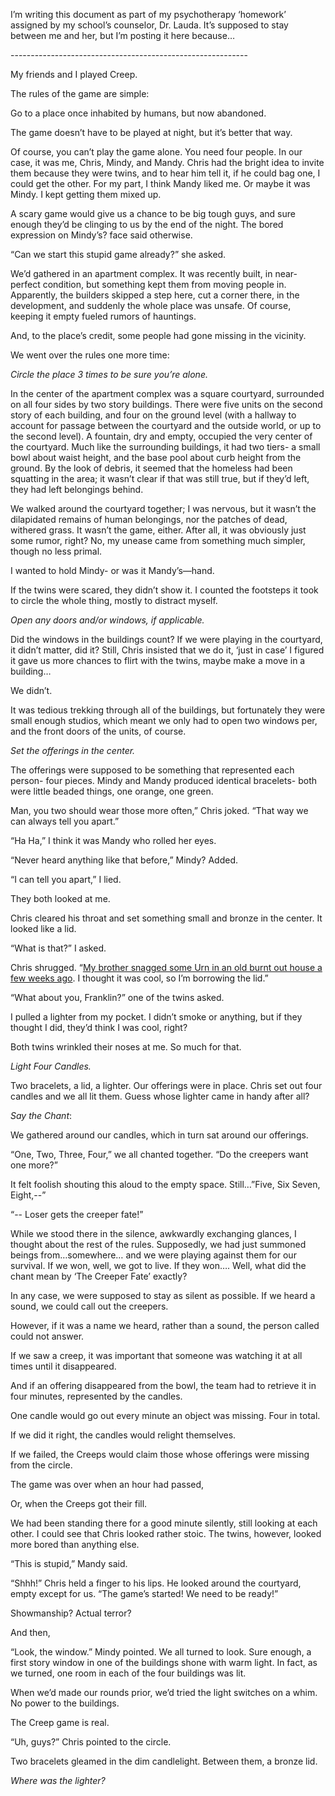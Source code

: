  

I’m  writing this document as part of my psychotherapy ‘homework’ assigned  by my school’s counselor, Dr. Lauda. It’s supposed to stay between me  and her, but I’m posting it here because…

\-----------------------------------------------------------

My friends and I played Creep.

The rules of the game are simple:

Go to a place once inhabited by humans, but now abandoned.

The game doesn’t have to be played at night, but it’s better that way.

Of  course, you can’t play the game alone. You need four people. In our  case, it was me, Chris, Mindy, and Mandy. Chris had the bright idea to  invite them because they were twins, and to hear him tell it, if he  could bag one, I could get the other. For my part, I think Mandy liked  me. Or maybe it was Mindy. I kept getting them mixed up.

A  scary game would give us a chance to be big tough guys, and sure enough  they’d be clinging to us by the end of the night. The bored expression  on Mindy’s? face said otherwise.

“Can we start this stupid game already?” she asked.

We’d  gathered in an apartment complex. It was recently built, in  near-perfect condition, but something kept them from moving people in.  Apparently, the builders skipped a step here, cut a corner there, in the  development, and suddenly the whole place was unsafe. Of course,  keeping it empty fueled rumors of hauntings.

And, to the place’s credit, some people had gone missing in the vicinity.

We went over the rules one more time:

*Circle the place 3 times to be sure you’re alone.*

In  the center of the apartment complex was a square courtyard, surrounded  on all four sides by two story buildings. There were five units on the  second story of each building, and four on the ground level (with a  hallway to account for passage between the courtyard and the outside  world, or up to the second level). A fountain, dry and empty, occupied  the very center of the courtyard. Much like the surrounding buildings,  it had two tiers- a small bowl about waist height, and the base pool  about curb height from the ground. By the look of debris, it seemed that  the homeless had been squatting in the area; it wasn’t clear if that  was still true, but if they’d left, they had left belongings behind.

We  walked around the courtyard together; I was nervous, but it wasn’t the  dilapidated remains of human belongings, nor the patches of dead,  withered grass. It wasn’t the game, either. After all, it was obviously  just some rumor, right? No, my unease came from something much simpler,  though no less primal.

I wanted to hold Mindy- or was it Mandy’s—hand.

If  the twins were scared, they didn’t show it. I counted the footsteps it  took to circle the whole thing, mostly to distract myself.

*Open any doors and/or windows, if applicable.*

Did  the windows in the buildings count? If we were playing in the  courtyard, it didn’t matter, did it? Still, Chris insisted that we do  it, ‘just in case’ I figured it gave us more chances to flirt with the  twins, maybe make a move in a building…

We didn’t.

It  was tedious trekking through all of the buildings, but fortunately they  were small enough studios, which meant we only had to open two windows  per, and the front doors of the units, of course.

*Set the offerings in the center.*

The  offerings were supposed to be something that represented each person-  four pieces. Mindy and Mandy produced identical bracelets- both were  little beaded things, one orange, one green.

Man, you two should wear those more often,” Chris joked. “That way we can always tell you apart.”

“Ha Ha,” I think it was Mandy who rolled her eyes.

“Never heard anything like that before,” Mindy? Added.

“I can tell you apart,” I lied.

They both looked at me.

Chris cleared his throat and set something small and bronze in the center. It looked like a lid.

“What is that?” I asked.

Chris shrugged. “[My brother snagged some Urn in an old burnt out house a few weeks ago](https://www.reddit.com/r/nosleep/comments/wfhrbo/my_grandmothers_doll_collection_part_3/). I thought it was cool, so I’m borrowing the lid.”

“What about you, Franklin?” one of the twins asked.

I pulled a lighter from my pocket. I didn’t smoke or anything, but if they thought I did, they’d think I was cool, right?

Both twins wrinkled their noses at me. So much for that.

*Light Four Candles.*

Two  bracelets, a lid, a lighter. Our offerings were in place. Chris set out  four candles and we all lit them. Guess whose lighter came in handy  after all?

*Say the Chant*:

We gathered around our candles, which in turn sat around our offerings.

“One, Two, Three, Four,” we all chanted together. “Do the creepers want one more?”

It felt foolish shouting this aloud to the empty space. Still…”Five, Six Seven, Eight,--”

“-- Loser gets the creeper fate!”

While  we stood there in the silence, awkwardly exchanging glances, I thought  about the rest of the rules. Supposedly, we had just summoned beings  from…somewhere… and we were playing against them for our survival. If we  won, well, we got to live. If they won…. Well, what did the chant mean  by ‘The Creeper Fate’ exactly?

In any case, we were supposed to stay as silent as possible. If we heard a sound, we could call out the creepers.

However, if it was a name we heard, rather than a sound, the person called could not answer.

If we saw a creep, it was important that someone was watching it at all times until it disappeared.

And if an offering disappeared from the bowl, the team had to retrieve it in four minutes, represented by the candles.

One candle would go out every minute an object was missing. Four in total.

If we did it right, the candles would relight themselves.

If we failed, the Creeps would claim those whose offerings were missing from the circle.

The game was over when an hour had passed,

Or, when the Creeps got their fill.

We  had been standing there for a good minute silently, still looking at  each other. I could see that Chris looked rather stoic. The twins,  however, looked more bored than anything else.

“This is stupid,” Mandy said.

“Shhh!”  Chris held a finger to his lips. He looked around the courtyard, empty  except for us. “The game’s started! We need to be ready!”

Showmanship? Actual terror?

And then,

“Look,  the window.” Mindy pointed. We all turned to look. Sure enough, a first  story window in one of the buildings shone with warm light. In fact, as  we turned, one room in each of the four buildings was lit.

When we’d made our rounds prior, we’d tried the light switches on a whim. No power to the buildings.

The Creep game is real.

“Uh, guys?” Chris pointed to the circle.

Two bracelets gleamed in the dim candlelight. Between them, a bronze lid.

*Where was the lighter?*